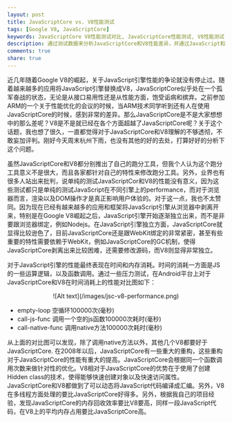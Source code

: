 ```yaml
---
layout: post
title: JavaScriptCore vs. V8性能测试
tags: [Google V8, JavaScriptCore]
keywords: JavaScriptCore V8性能测试对比, JavaScriptCore性能测试, V8性能测试
description: 通过测试数据来分析JavaScriptCore和V8性能差异，并通过JavaScript和V8的具体内部实现原理来讲解二者之间性能差异的原因
comments: true
share: true
---
```


近几年随着Google V8的崛起，关于JavaScript引擎性能的争论就没有停止过。随着越来越多的应用将JavaScript引擎替换成V8，JavaScriptCore似乎处在一个孤军奋战的状态，无论是从接口易用性还是从性能方面，饱受诟病和摈弃。之前参加ARM的一个关于性能优化的会议的时候，当ARM技术同学听到还有人在使用JavaScriptCore的时候，感到非常的差异。那么JavaScriptCore是不是大家想想中的那么差呢？V8是不是就已经在各个方面超越了JavaScriptCore呢？关于这个话题，我也想了很久，一直都觉得对于JavaScriptCore和V8理解的不够透彻，不敢妄加评判。刚好今天周末杭州下雨，也没有其他的好的去处，打算好好的分析下这个问题。

虽然JavaScriptCore和V8都分别推出了自己的跑分工具，但我个人认为这个跑分工具意义不是很大，而且各家都针对自己的特性来修改跑分工具。另外，业界也有很多人站出来批判，说单纯的测试JavaScriptCor和V8的性能没有意义，因为这些测试都只是单纯的测试JavaScript在不同引擎上的performance，而对于浏览器而言，渲染以及DOM操作才是真正影响用户体验的。对于这一点，我也不太赞同。因为现在已经有越来越多的应用和框架将JavaScript引擎从浏览器中剥离开来，特别是在Google V8崛起之后，JavaScript引擎开始逐渐独立出来，而不是非要跟浏览器绑定，例如Nodejs。在JavaScript引擎独立方面，JavaScriptCore就显得比较逊色了，目前JavaScriptCore还是跟WebKit绑定的非常紧密，甚至有些重要的特性需要依赖于WebKit，例如JavaScriptCore的GC机制，使得JavaScriptCore剥离出来比较困难，还需要修改源码，而V8则显得非常独立。

对于JavaScript引擎的性能最终表现在时间和内存消耗。时间的消耗一方面是JS的一些运算逻辑，以及函数调用。通过一些压力测试，在Android平台上对于JavaScriptCore和V8在时间消耗上的性能对比图如下：   

<center>
 ![Alt text](/images/jsc-v8-performance.png)
</center>

* empty-loop
空循环100000次(毫秒)
* call-js-func
调用一个空的js函数100000次耗时(毫秒)
* call-native-func
调用native方法100000次耗时(毫秒)

<p/>
从上面的对比图可以发现，除了调用native方法以外，其他几个V8都要好于JavaScriptCore. 在2008年以后，JavaScriptCore有一些重大的重构，这些重构对于JavaScriptCore的性能有重大的提高。JavaScriptCore会根据同一个函数调用次数来做针对性的优化。V8相对于JavaScriptCore的优势在于使用了创建Hidden class的技术，使得能够快速创建对象以及快速访问属性。JavaScriptCore和V8都做到了可以动态将JavaScript代码编译成汇编。另外，V8在多线程方面处理的要比JavaScriptCore好得多。另外，根据我自己的项目经验，发现JavaScriptCore的内存回收效率要比V8要高，同样一段JavaScript代码，在V8上的平均内存占用要比JavaScriptCore高。
